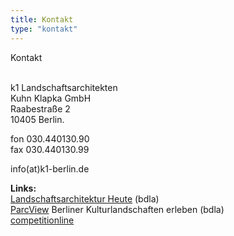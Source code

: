 ```yaml
---
title: Kontakt
type: "kontakt"
---
```

Kontakt

\
k1 Landschaftsarchitekten\
Kuhn Klapka GmbH\
Raabestraße 2\
10405 Berlin.

fon 030.440130.90\
fax 030.440130.99

info(at)k1-berlin.de

**Links:**\
[Landschaftsarchitektur Heute](http://www.landschaftsarchitektur-heute.de/bueros/details/3) (bdla)\
[ParcView](http://parcview.de/start/partner-autoren/planungsbueros/details/3) Berliner Kulturlandschaften erleben (bdla)\
[competitionline](http://www.competitionline.com/de/bueros/10151)